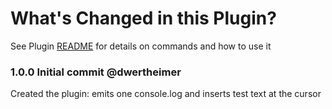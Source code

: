 # What's Changed in this Plugin?

See Plugin [README](https://github.com/NotePlan/plugins/blob/main/np.plugin-test/README.md) for details on commands and how to use it

### 1.0.0 Initial commit @dwertheimer
Created the plugin: emits one console.log and inserts test text at the cursor
